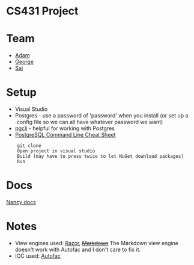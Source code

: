 # CS431 Project

# Team
- [Adam](https://github.com/adamr5000)
- [George](https://github.com/GeorgeHahn)
- [Sai](https://github.com/somsai002)

# Setup

- Visual Studio
- Postgres - use a password of 'password' when you install (or set up a .config file so we can all have whatever password we want)
- [pgcli](http://pgcli.com/) - helpful for working with Postgres
- [PostgreSQL Command Line Cheat Sheet](https://gist.github.com/jmeridth/f2ad6b580ae18501c538#file-postgresql_command_line_cheat_sheet-md)

```
	git clone
	Open project in visual studio
	Build (may have to press twice to let NuGet download packages)
	Run
```

# Docs
[Nancy docs](https://github.com/NancyFx/Nancy/wiki/Documentation)

# Notes
- View engines used: [Razor](https://github.com/aspnet/Razor), <s>[Markdown](http://blog.jonathanchannon.com/2013/04/08/using-a-markdown-viewengine-with-nancy/)</s> The Markdown view engine doesn't work with Autofac and I don't care to fix it.
- IOC used: [Autofac](http://autofac.org/)
